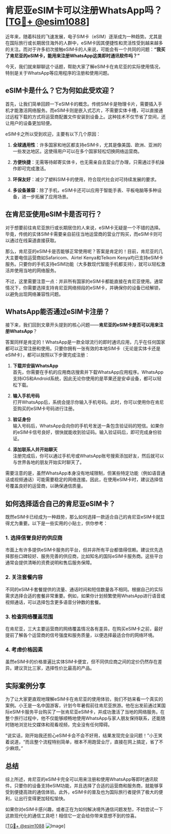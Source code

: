 # 肯尼亚eSIM卡可以注册WhatsApp吗？[[TG💪+ @esim1088](https://t.me/s/esim1088)]

近年来，随着科技的飞速发展，电子SIM卡（eSIM）逐渐成为一种趋势。尤其是在国际旅行或长期居住海外的人群中，eSIM卡因其便捷性和灵活性受到越来越多的关注。而对于许多初次接触eSIM卡的人来说，可能会有一个共同的问题：**“我买了肯尼亚的eSIM卡，能用来注册WhatsApp这类即时通讯软件吗？”**  

今天，我们就来聊聊这个话题，帮助大家了解eSIM卡在肯尼亚的实际使用情况，特别是关于WhatsApp等应用程序的注册和使用问题。

## eSIM卡是什么？它为何如此受欢迎？

首先，让我们简单回顾一下eSIM卡的概念。传统SIM卡是物理卡片，需要插入手机才能激活网络服务。而eSIM卡则是嵌入式芯片，不需要实体卡槽，可以直接通过远程下载的方式将运营商配置文件安装到设备上。这种技术不仅节省了空间，还让用户的设备更加轻便。

eSIM卡之所以受到欢迎，主要有以下几个原因：

1. **全球通用性**：许多国家和地区都支持eSIM卡，尤其是像美国、欧洲、亚洲的一些发达地区。这使得用户可以在多个国家轻松切换网络运营商。
   
2. **方便快捷**：无需等待邮寄实体卡，也无需亲自去营业厅办理，只需通过手机操作即可完成激活。

3. **环保友好**：减少了塑料SIM卡的使用，符合现代社会对可持续发展的要求。

4. **多设备兼容**：除了手机，eSIM卡还可以应用于智能手表、平板电脑等多种设备，进一步拓展了应用场景。

## 在肯尼亚使用eSIM卡是否可行？

对于想要前往肯尼亚旅行或长期居住的人来说，eSIM卡无疑是一个不错的选择。毕竟，传统的实体SIM卡需要亲自前往当地运营商的营业厅购买，而eSIM卡则可以通过在线渠道直接获取。

那么，肯尼亚的eSIM卡是否能够正常使用呢？答案是肯定的！目前，肯尼亚的几大主要电信运营商如Safaricom、Airtel Kenya和Telkom Kenya均已支持eSIM卡服务。只要你的手机支持eSIM功能（大多数现代智能手机都支持），就可以轻松激活并使用当地的网络服务。

不过，这里需要注意一点：并非所有国家的eSIM卡都能直接在肯尼亚使用。通常情况下，你需要选择支持肯尼亚网络频段的eSIM卡，并确保你的设备已经解锁，以避免出现网络兼容性问题。

## WhatsApp能否通过eSIM卡注册？

接下来，我们回到文章开头提到的核心问题——**肯尼亚的eSIM卡是否可以用来注册WhatsApp**？

答案同样是肯定的！WhatsApp是一款全球流行的即时通讯应用，几乎在任何国家都可以正常注册和使用。只要你拥有一张有效的本地SIM卡（无论是实体卡还是eSIM卡），都可以按照以下步骤完成注册：

1. **下载并安装WhatsApp**  
   首先，你需要在手机的应用商店搜索并下载WhatsApp应用程序。WhatsApp支持iOS和Android系统，因此无论你使用的是苹果还是安卓设备，都可以轻松下载。

2. **输入手机号码**  
   打开WhatsApp后，系统会提示你输入手机号码。此时，你可以使用你在肯尼亚购买的eSIM卡号码进行注册。

3. **验证身份**  
   输入号码后，WhatsApp会向你的手机号发送一条包含验证码的短信。如果你的eSIM卡信号良好，很快就能收到验证码。输入验证码后，即可完成身份验证。

4. **添加联系人并开始聊天**  
   注册完成后，你可以通过手机号或WhatsApp账号搜索添加好友，然后就可以与世界各地的朋友开始实时聊天了。

需要注意的是，虽然WhatsApp本身没有地域限制，但某些特定功能（例如语音通话或视频通话）可能需要稳定的网络连接。因此，在使用eSIM卡时，建议选择信号覆盖良好的运营商，以确保通信质量。

## 如何选择适合自己的肯尼亚eSIM卡？

既然eSIM卡已经成为一种趋势，那么如何选择一款适合自己的肯尼亚eSIM卡就显得尤为重要。以下是一些实用的小贴士，供你参考：

### 1. **选择信誉良好的供应商**
   市面上有许多提供eSIM卡服务的平台，但并非所有平台都值得信赖。建议优先选择那些口碑较好、服务完善的供应商，比如知名的国际eSIM卡服务商。这些平台通常会提供清晰的资费说明和售后服务保障。

### 2. **关注套餐内容**
   不同的eSIM卡套餐提供的流量、通话时间和短信数量各不相同。根据自己的实际需求选择合适的套餐非常重要。例如，如果你计划频繁使用WhatsApp进行语音或视频通话，可以选择包含更多语音分钟数的套餐。

### 3. **检查网络覆盖范围**
   在肯尼亚，三大主要运营商的网络覆盖情况各有差异。在购买eSIM卡之前，最好提前了解各个运营商的信号强度和服务质量，以便选择最适合你的网络环境。

### 4. **考虑价格因素**
   虽然eSIM卡的价格普遍比实体SIM卡便宜，但不同供应商之间的定价仍然存在差异。建议货比三家，选择性价比最高的产品。

## 实际案例分享

为了让大家更直观地理解eSIM卡在肯尼亚的使用体验，我们不妨来看一个真实的案例。小王是一名中国游客，计划今年暑假前往肯尼亚旅游。他在出发前通过某国际eSIM卡服务平台购买了一张肯尼亚eSIM卡，并成功激活了当地的网络服务。在整个旅行过程中，他不仅能够顺畅地使用WhatsApp与家人朋友保持联系，还能随时随地浏览社交媒体和观看视频，完全没有任何障碍。

“说实话，刚开始我还担心eSIM卡会不会不好用，结果发现完全没问题！”小王笑着说道，“而且整个流程特别简单，根本不用跑营业厅，直接在网上搞定，省了不少麻烦。”

## 总结

综上所述，肯尼亚的eSIM卡完全可以用来注册和使用WhatsApp等即时通讯软件。只要你的设备支持eSIM功能，并且选择了合适的运营商和服务商，就能够享受到便捷高效的通信体验。此外，eSIM卡的普及也为国际旅行者提供了极大的便利，让出行变得更加轻松愉快。

如果你对eSIM卡感兴趣，或者正在为如何解决境外通信问题发愁，不妨尝试一下这款现代化的通信工具吧！相信它一定会给你带来意想不到的惊喜。

[[TG💪+ @esim1088](https://t.me/s/esim1088) ![Image](https://i.postimg.cc/4NQfJmqS/Snipaste-2025-05-13-00-14-12.png)]